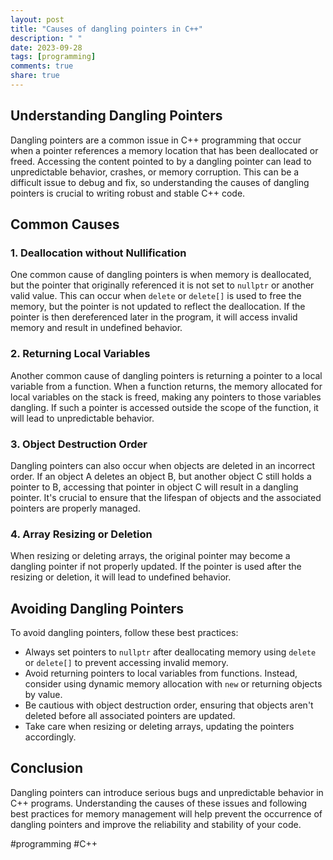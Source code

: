 ```yaml
---
layout: post
title: "Causes of dangling pointers in C++"
description: " "
date: 2023-09-28
tags: [programming]
comments: true
share: true
---
```

## Understanding Dangling Pointers ##
Dangling pointers are a common issue in C++ programming that occur when a pointer references a memory location that has been deallocated or freed. Accessing the content pointed to by a dangling pointer can lead to unpredictable behavior, crashes, or memory corruption. This can be a difficult issue to debug and fix, so understanding the causes of dangling pointers is crucial to writing robust and stable C++ code.

## Common Causes ##
### 1. Deallocation without Nullification ###
One common cause of dangling pointers is when memory is deallocated, but the pointer that originally referenced it is not set to `nullptr` or another valid value. This can occur when `delete` or `delete[]` is used to free the memory, but the pointer is not updated to reflect the deallocation. If the pointer is then dereferenced later in the program, it will access invalid memory and result in undefined behavior.

### 2. Returning Local Variables ###
Another common cause of dangling pointers is returning a pointer to a local variable from a function. When a function returns, the memory allocated for local variables on the stack is freed, making any pointers to those variables dangling. If such a pointer is accessed outside the scope of the function, it will lead to unpredictable behavior.

### 3. Object Destruction Order ###
Dangling pointers can also occur when objects are deleted in an incorrect order. If an object A deletes an object B, but another object C still holds a pointer to B, accessing that pointer in object C will result in a dangling pointer. It's crucial to ensure that the lifespan of objects and the associated pointers are properly managed.

### 4. Array Resizing or Deletion ###
When resizing or deleting arrays, the original pointer may become a dangling pointer if not properly updated. If the pointer is used after the resizing or deletion, it will lead to undefined behavior.

## Avoiding Dangling Pointers ##
To avoid dangling pointers, follow these best practices:

- Always set pointers to `nullptr` after deallocating memory using `delete` or `delete[]` to prevent accessing invalid memory.
- Avoid returning pointers to local variables from functions. Instead, consider using dynamic memory allocation with `new` or returning objects by value.
- Be cautious with object destruction order, ensuring that objects aren't deleted before all associated pointers are updated.
- Take care when resizing or deleting arrays, updating the pointers accordingly.

## Conclusion ##
Dangling pointers can introduce serious bugs and unpredictable behavior in C++ programs. Understanding the causes of these issues and following best practices for memory management will help prevent the occurrence of dangling pointers and improve the reliability and stability of your code.

#programming #C++